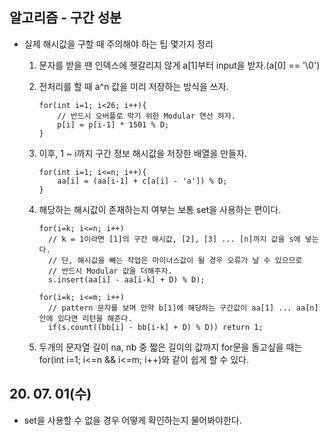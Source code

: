 ## 알고리즘 - 구간 성분

 - 실제 해시값을 구할 때 주의해야 하는 팁 몇가지 정리

   1. 문자를 받을 땐 인덱스에 헷갈리지 않게 a[1]부터 input을 받자.(a[0] == '\0')

   2. 전처리를 할 때 a^n 값을 미리 저장하는 방식을 쓰자.

      ```
      for(int i=1; i<26; i++){
          // 반드시 오버플로 막기 위한 Modular 연산 하자.
          p[i] = p[i-1] * 1501 % D;
      }
      ```

   3. 이후, 1 ~ i까지 구간 정보 해시값을 저장한 배열을 만들자.

      ```
      for(int i=1; i<=n; i++){
          aa[i] = (aa[i-1] + c[a[i] - 'a']) % D;
      }
      ```

   4. 해당하는 해시값이 존재하는지 여부는 보통 set을 사용하는 편이다.

      ```
      for(i=k; i<=n; i++)
        // k = 1이라면 [1]의 구간 해시값, [2], [3] ... [n]까지 값을 s에 넣는다.
        // 단, 해시값을 빼는 작업은 마이너스값이 될 경우 오류가 날 수 있으므로
        // 반드시 Modular 값을 더해주자.
        s.insert(aa[i] - aa[i-k] + D) % D);
    
      for(i=k; i<=m; i++)
        // pattern 문자를 보며 만약 b[1]에 해당하는 구간값이 aa[1] ... aa[n] 안에 있다면 리턴을 해준다.
        if(s.count((bb[i] - bb[i-k] + D) % D)) return 1;
      ```

   5. 두개의 문자열 길이 na, nb 중 짧은 길이의 값까지 for문을 돌고싶을 때는
      for(int i=1; i<=n && i<=m; i++)와 같이 쉽게 할 수 있다.

## 20. 07. 01(수)
 - set을 사용할 수 없을 경우 어떻게 확인하는지 물어봐야한다.

